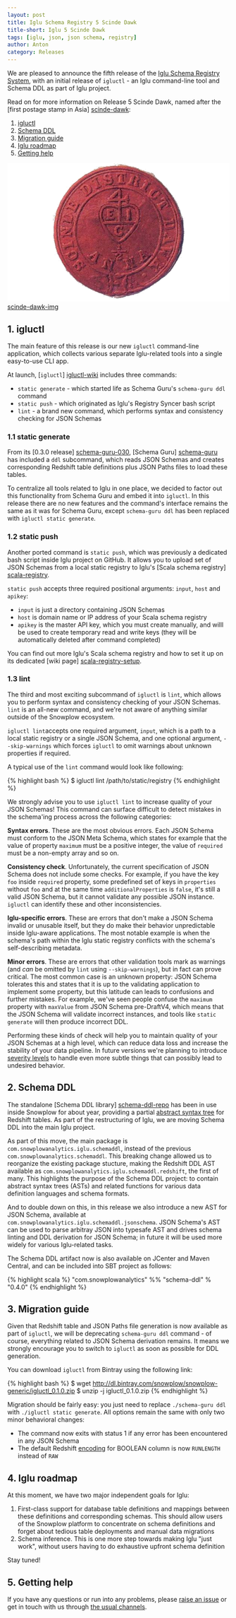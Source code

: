 ```yaml
---
layout: post
title: Iglu Schema Registry 5 Scinde Dawk
title-short: Iglu 5 Scinde Dawk
tags: [iglu, json, json schema, registry]
author: Anton
category: Releases
---
```


We are pleased to announce the fifth release of the [Iglu Schema Registry System][iglu-repo], with an initial release of `igluctl` - an Iglu command-line tool and Schema DDL as part of Iglu project.

Read on for more information on Release 5 Scinde Dawk, named after the [first postage stamp in Asia] [scinde-dawk]:

1. [igluctl](/blog/2016/07/31/iglu-r5-scinde-dawk-released/#igluctl)
2. [Schema DDL](/blog/2016/07/31/iglu-r5-scinde-dawk-released/#schema-ddl)
3. [Migration guide](/blog/2016/07/31/iglu-r5-scinde-dawk-released/#migration)
4. [Iglu roadmap](/blog/2016/07/31/iglu-r5-scinde-dawk-released/#roadmap)
5. [Getting help](/blog/2016/07/31/iglu-r5-scinde-dawk-released/#help)

![scinde-dawk-img] [scinde-dawk-img]

<!--more-->

<h2 id="igluctl">1. igluctl</h2>

The main feature of this release is our new `igluctl` command-line application, which collects various separate Iglu-related tools into a single easy-to-use CLI app.

At launch, [`igluctl`] [igluctl-wiki] includes three commands:

* `static generate` - which started life as Schema Guru's `schema-guru ddl` command
* `static push` - which originated as Iglu's Registry Syncer bash script
* `lint` - a brand new command, which performs syntax and consistency checking for JSON Schemas

<h3 id="igluctl-static-generate">1.1 static generate</h3>

From its [0.3.0 release] [schema-guru-030], [Schema Guru] [schema-guru] has included a `ddl` subcommand, which reads JSON Schemas and creates corresponding Redshift table definitions plus JSON Paths files to load these tables.

To centralize all tools related to Iglu in one place, we decided to factor out this functionality from Schema Guru and embed it into `igluctl`. In this release there are no new features and the command's interface remains the same as it was for Schema Guru, except `schema-guru ddl` has been replaced with `igluctl static generate`.

<h3 id="igluctl-static-push">1.2 static push</h3>

Another ported command is `static push`, which was previously a dedicated bash script inside Iglu project on GitHub. It allows you to upload set of JSON Schemas from a local static registry to Iglu's [Scala schema registry] [scala-registry].

`static push` accepts three required positional arguments: `input`, `host` and `apikey`:

* `input` is just a directory containing JSON Schemas
* `host` is domain name or IP address of your Scala schema registry
* `apikey` is the master API key, which you must create manually, and willl be used to create temporary read and write keys (they will be automatically deleted after command completed)

You can find out more Iglu's Scala schema registry and how to set it up on its dedicated [wiki page] [scala-registry-setup].

<h3 id="igluctl-lint">1.3 lint</h3>

The third and most exciting subcommand of `igluctl` is `lint`, which allows you to perform syntax and consistency checking of your JSON Schemas. `lint` is an all-new command, and we're not aware of anything similar outside of the Snowplow ecosystem.

`igluctl lint`accepts one required argument, `input`, which is a path to a local static registry or a single JSON Schema, and one optional argument, `--skip-warnings` which forces `igluctl` to omit warnings about unknown properties if required.

A typical use of the `lint` command would look like following:

{% highlight bash %}
$ igluctl lint /path/to/static/registry
{% endhighlight %}

We strongly advise you to use `igluctl lint` to increase quality of your JSON Schemas! This command can surface difficult to detect mistakes in the schema'ing process across the following categories:

**Syntax errors**. These are the most obvious errors. Each JSON Schema must conform to the JSON Meta Schema, which states for example that the value of property `maximum` must be a positive integer, the value of `required` must be a non-empty array and so on.

**Consistency check**. Unfortunately, the current specification of JSON Schema does not include some checks. For example, if you have the key `foo` inside `required` property, some predefined set of keys in `properties` without `foo` and at the same time `additionalProperties` is `false`, it's still a valid JSON Schema, but it cannot validate any possible JSON instance. `igluctl` can identify these and other inconsistencies.

**Iglu-specific errors**. These are errors that don't make a JSON Schema invalid or unusable itself, but they do make their behavior unpredictable inside Iglu-aware applications. The most notable example is when the schema's path within the Iglu static registry conflicts with the schema's self-describing metadata.

**Minor errors**. These are errors that other validation tools mark as warnings (and *can* be omitted by `lint` using `--skip-warnings`), but in fact can prove critical. The most common case is an unknown property: JSON Schema tolerates this and states that it is up to the validating application to implement some property, but this latitude can leads to confusions and further mistakes. For example, we've seen people confuse the `maximum` property with `maxValue` from JSON Schema pre-DraftV4, which means that the JSON Schema will validate incorrect instances, and tools like `static generate` will then produce incorrect DDL.

Performing these kinds of check will help you to maintain quality of your JSON Schemas at a high level, which can reduce data loss and increase the stability of your data pipeline. In future versions we're planning to introduce [severity levels][iglu-issue-175] to handle even more subtle things that can possibly lead to undesired behavior.

<h2 id="schema-ddl">2. Schema DDL</h2>

The standalone [Schema DDL library] [schema-ddl-repo] has been in use inside Snowplow for about year, providing a partial [abstract syntax tree][ast] for Redshift tables. As part of the restructuring of Iglu, we are moving Schema DDL into the main Iglu project.

As part of this move, the main package is `com.snowplowanalytics.iglu.schemaddl`, instead of the previous `com.snowplowanalytics.schemaddl`. This breaking change allowed us to reorganize the existing package stucture, making the Redshift DDL AST available as `com.snowplowanalytics.iglu.schemaddl.redshift`, the first of many. This highlights the purpose of the Schema DDL project: to contain abstract syntax trees (ASTs) and related functions for various data definition languages and schema formats.

And to double down on this, in this release we also introduce a new AST for JSON Schema, available at `com.snowplowanalytics.iglu.schemaddl.jsonschema`.
JSON Schema's AST can be used to parse arbitray JSON into typesafe AST and drives schema linting and DDL derivation for JSON Schema; in future it will be used more widely for various Iglu-related tasks.

The Schema DDL artifact now is also available on JCenter and Maven Central, and can be included into SBT project as follows:

{% highlight scala %}
"com.snowplowanalytics" %% "schema-ddl" % "0.4.0"
{% endhighlight %}

<h2 id="migration">3. Migration guide</h2>

Given that Redshift table and JSON Paths file generation is now available as part of `igluctl`, we will be deprecating `schema-guru ddl` command - of course, everything related to JSON Schema derivation remains. It means we strongly encourage you to switch to `igluctl` as soon as possible for DDL generation.

You can download `igluctl` from Bintray using the following link:

{% highlight bash %}
$ wget http://dl.bintray.com/snowplow/snowplow-generic/igluctl_0.1.0.zip
$ unzip -j igluctl_0.1.0.zip
{% endhighlight %}

Migration should be fairly easy: you just need to replace `./schema-guru ddl` with `./igluctl static generate`. All options remain the same with only two minor  behavioral changes:

* The command now exits with status 1 if any error has been encountered in any JSON Schema
* The default Redshift [encoding][redshift-encoding] for BOOLEAN column is now `RUNLENGTH` instead of `RAW`

<h2 id="roadmap">4. Iglu roadmap</h2>

At this moment, we have two major independent goals for Iglu:

1. First-class support for database table definitions and mappings between these definitions and corresponding schemas. This should allow users of the Snowplow platform to concentrate on schema definitions and forget about tedious table deployments and manual data migrations
2. Schema inference. This is one more step towards making Iglu "just work", without users having to do exhaustive upfront schema definition

Stay tuned!

<h2 id="help">5. Getting help</h2>

If you have any questions or run into any problems, please [raise an issue][issues] or get in touch with us through [the usual channels][talk-to-us].

[scinde-dawk]: https://en.wikipedia.org/wiki/Scinde_Dawk
[scinde-dawk-img]: /assets/img/blog/2016/07/scinde-dawk.png

[iglu-issue-175]: https://github.com/snowplow/iglu/issues/175

[igluctl-wiki]: https://github.com/snowplow/iglu/wiki/Igluctl
[schema-guru-030]: http://snowplowanalytics.com/blog/2015/07/29/schema-guru-0.3.0-released-for-generating-redshift-tables-from-json-schemas/
[schema-guru]: https://github.com/snowplow/schema-guru
[self-describing-schemas]: https://github.com/snowplow/iglu/wiki/Self-describing-JSON-Schemas
[scala-registry]: https://github.com/snowplow/iglu/tree/master/2-repositories/scala-repo-server
[scala-registry-setup]: https://github.com/snowplow/iglu/wiki/Scala-repo-server-setup

[schema-ddl-repo]: https://github.com/snowplow/schema-ddl

[ast]: https://en.wikipedia.org/wiki/Abstract_syntax_tree
[redshift-encoding]: http://docs.aws.amazon.com/redshift/latest/dg/t_Compressing_data_on_disk.html

[iglu-repo]: https://github.com/snowplow/iglu
[issues]: https://github.com/snowplow/snowplow/iglu
[talk-to-us]: https://github.com/snowplow/snowplow/wiki/Talk-to-us
